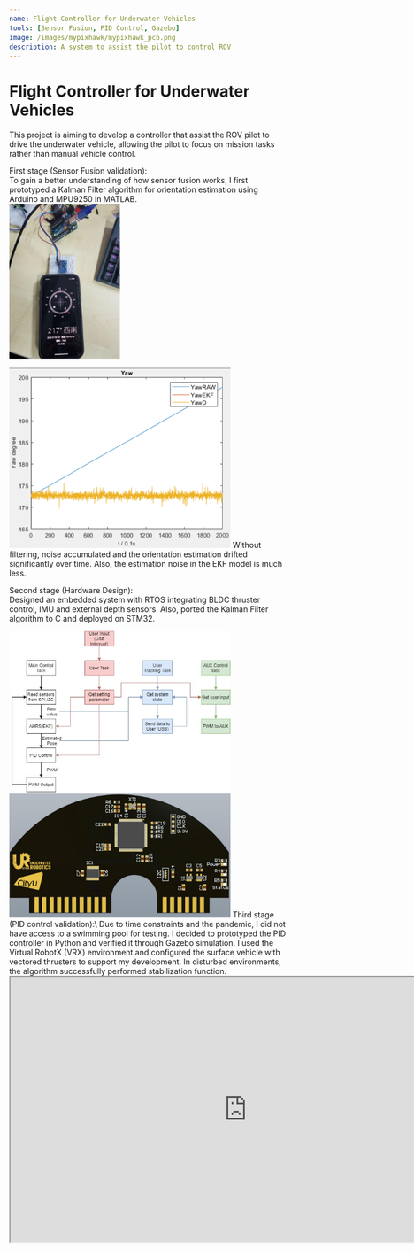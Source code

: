 ```yaml
---
name: Flight Controller for Underwater Vehicles
tools: [Sensor Fusion, PID Control, Gazebo]
image: /images/mypixhawk/mypixhawk_pcb.png
description: A system to assist the pilot to control ROV 
---
```


# Flight Controller for Underwater Vehicles

This project is aiming to develop a controller that assist the ROV pilot to drive the underwater vehicle, allowing the pilot to focus on mission tasks rather than manual vehicle control.

First stage (Sensor Fusion validation):\
To gain a better understanding of how sensor fusion works, I first prototyped a Kalman Filter algorithm for orientation estimation using Arduino and MPU9250 in MATLAB.\
<img src="/images/mypixhawk/test1.png" width="200">

<img src="/images/mypixhawk/yaw1.png" width="400">
Without filtering, noise accumulated and the orientation estimation drifted significantly over time. Also, the estimation noise in the EKF model is much less.

Second stage (Hardware Design):\
Designed an embedded system with RTOS integrating BLDC thruster control, IMU and external depth sensors. Also, ported the Kalman Filter algorithm to C and deployed on STM32.

<img src="/images/mypixhawk/RTOS_system.jpg" width="400">
<img src="/images/mypixhawk/mypixhawk_pcb.png" width="400">
Third stage (PID control validation):\
Due to time constraints and the pandemic, I did not have access to a swimming pool for testing. I decided to prototyped the PID controller in Python and verified it through Gazebo simulation. I used the Virtual RobotX (VRX) environment and configured the surface vehicle with vectored thrusters to support my development. In disturbed environments, the algorithm successfully performed stabilization function.
<iframe src="https://drive.google.com/file/d/1Wm-bSYL4hnLtXBdCd9sYveXRUqm4ZSDO/preview" width="854" height="480" allow="autoplay"></iframe>

<object data="/Flight Controller report.pdf" width="100%" height="1000" type='application/pdf'></object>